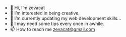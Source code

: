 - 👋 Hi, I’m zevacat
- 👀 I’m interested in being creative.
- 🌱 I’m currently updating my web development skills...
- 💞️ I may need some tips every once in awhile.
- 📫 How to reach me zevacat@gmail.com

<!---
zevacat/zevacat is a ✨ special ✨ repository because its `README.md` (this file) appears on your GitHub profile.
You can click the Preview link to take a look at your changes.
--->
